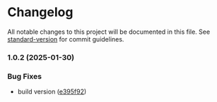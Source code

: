 # Changelog

All notable changes to this project will be documented in this file. See [standard-version](https://github.com/conventional-changelog/standard-version) for commit guidelines.

### 1.0.2 (2025-01-30)


### Bug Fixes

* build version ([e395f92](https://github.com/darioajr/react-native-image-listitem/commit/e395f92be4029ff0abc48a30f9df9cceebe54371))
